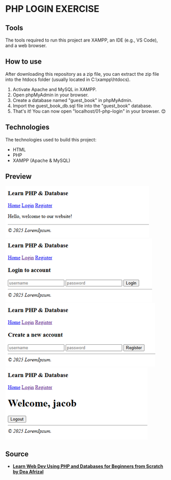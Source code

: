 # PHP LOGIN EXERCISE

## Tools
The tools required to run this project are XAMPP, an IDE (e.g., VS Code), and a web browser.

## How to use
After downloading this repository as a zip file, you can extract the zip file into the htdocs folder (usually located in C:\xampp\htdocs).
1. Activate Apache and MySQL in XAMPP.
2. Open phpMyAdmin in your browser.
3. Create a database named "guest_book" in phpMyAdmin.
4. Import the guest_book_db.sql file into the "guest_book" database.
5. That's it! You can now open "localhost/01-php-login" in your browser. 😊

## Technologies
The technologies used to build this project:

- HTML
- PHP
- XAMPP (Apache & MySQL)

## Preview
![Preview](preview/[screenshot]%20preview1.png)
![Preview](preview/[screenshot]%20preview2.png)
![Preview](preview/[screenshot]%20preview3.png)
![Preview](preview/[screenshot]%20preview4.png)

## Source
- [**Learn Web Dev Using PHP and Databases for Beginners from Scratch by Dea Afrizal**](https://youtu.be/Ak6VTSekGP4)